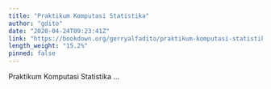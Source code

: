 ```yaml
---
title: "Praktikum Komputasi Statistika"
author: "gdito"
date: "2020-04-24T09:23:41Z"
link: "https://bookdown.org/gerryalfadito/praktikum-komputasi-statistika/"
length_weight: "15.2%"
pinned: false
---
```


Praktikum Komputasi Statistika ...
